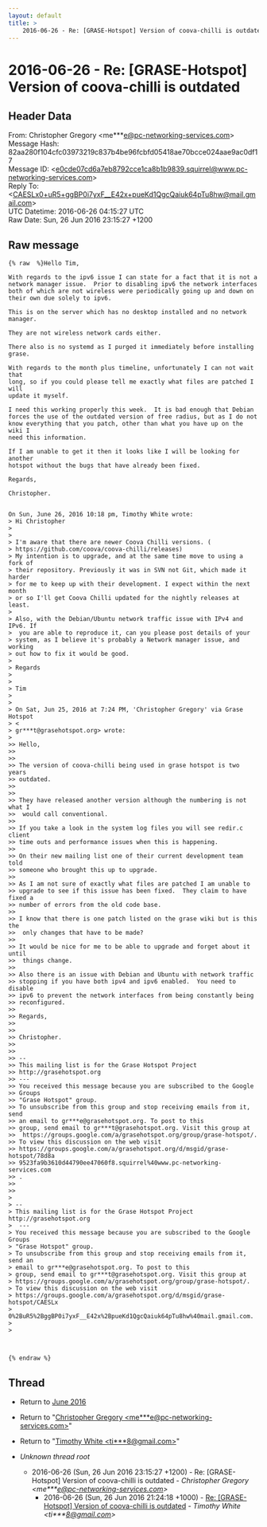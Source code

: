 ```yaml
---
layout: default
title: >
    2016-06-26 - Re: [GRASE-Hotspot] Version of coova-chilli is outdated
---
```


# 2016-06-26 - Re: [GRASE-Hotspot] Version of coova-chilli is outdated

## Header Data

From: Christopher Gregory \<me***e@pc-networking-services.com\><br>
Message Hash: 82aa280f104cfc03973219c837b4be96fcbfd05418ae70bcce024aae9ac0df17<br>
Message ID: \<e0cde07cd6a7eb8792cce1ca8b1b9839.squirrel@www.pc-networking-services.com\><br>
Reply To:  \<CAESLx0+uR5+ggBP0i7yxF__E42x+pueKd1QgcQaiuk64pTu8hw@mail.gmail.com\><br>
UTC Datetime: 2016-06-26 04:15:27 UTC<br>
Raw Date: Sun, 26 Jun 2016 23:15:27 +1200<br>

## Raw message

```
{% raw  %}Hello Tim,

With regards to the ipv6 issue I can state for a fact that it is not a
network manager issue.  Prior to disabling ipv6 the network interfaces
both of which are not wireless were periodically going up and down on
their own due solely to ipv6.

This is on the server which has no desktop installed and no network manager.

They are not wireless network cards either.

There also is no systemd as I purged it immediately before installing grase.

With regards to the month plus timeline, unfortunately I can not wait that
long, so if you could please tell me exactly what files are patched I will
update it myself.

I need this working properly this week.  It is bad enough that Debian
forces the use of the outdated version of free radius, but as I do not
know everything that you patch, other than what you have up on the wiki I
need this information.

If I am unable to get it then it looks like I will be looking for another
hotspot without the bugs that have already been fixed.

Regards,

Christopher.


On Sun, June 26, 2016 10:18 pm, Timothy White wrote:
> Hi Christopher
>
>
> I'm aware that there are newer Coova Chilli versions. (
> https://github.com/coova/coova-chilli/releases)
> My intention is to upgrade, and at the same time move to using a fork of
> their repository. Previously it was in SVN not Git, which made it harder
> for me to keep up with their development. I expect within the next month
> or so I'll get Coova Chilli updated for the nightly releases at least.
>
> Also, with the Debian/Ubuntu network traffic issue with IPv4 and IPv6. If
>  you are able to reproduce it, can you please post details of your
> system, as I believe it's probably a Network manager issue, and working
> out how to fix it would be good.
>
> Regards
>
>
> Tim
>
>
> On Sat, Jun 25, 2016 at 7:24 PM, 'Christopher Gregory' via Grase Hotspot
> <
> gr***t@grasehotspot.org> wrote:
>
>> Hello,
>>
>>
>> The version of coova-chilli being used in grase hotspot is two years
>> outdated.
>>
>>
>> They have released another version although the numbering is not what I
>>  would call conventional.
>>
>> If you take a look in the system log files you will see redir.c client
>> time outs and performance issues when this is happening.
>>
>> On their new mailing list one of their current development team told
>> someone who brought this up to upgrade.
>>
>> As I am not sure of exactly what files are patched I am unable to
>> upgrade to see if this issue has been fixed.  They claim to have fixed a
>> number of errors from the old code base.
>>
>> I know that there is one patch listed on the grase wiki but is this the
>>  only changes that have to be made?
>>
>> It would be nice for me to be able to upgrade and forget about it until
>>  things change.
>>
>> Also there is an issue with Debian and Ubuntu with network traffic
>> stopping if you have both ipv4 and ipv6 enabled.  You need to disable
>> ipv6 to prevent the network interfaces from being constantly being
>> reconfigured.
>>
>> Regards,
>>
>>
>> Christopher.
>>
>>
>> --
>> This mailing list is for the Grase Hotspot Project
>> http://grasehotspot.org
>> ---
>> You received this message because you are subscribed to the Google
>> Groups
>> "Grase Hotspot" group.
>> To unsubscribe from this group and stop receiving emails from it, send
>> an email to gr***e@grasehotspot.org. To post to this
>> group, send email to gr***t@grasehotspot.org. Visit this group at
>>  https://groups.google.com/a/grasehotspot.org/group/grase-hotspot/.
>> To view this discussion on the web visit
>> https://groups.google.com/a/grasehotspot.org/d/msgid/grase-hotspot/78d8a
>> 9523fa9b3610d44790ee47060f8.squirrel%40www.pc-networking-services.com
>> .
>>
>>
>
> --
> This mailing list is for the Grase Hotspot Project http://grasehotspot.org
>  ---
> You received this message because you are subscribed to the Google Groups
> "Grase Hotspot" group.
> To unsubscribe from this group and stop receiving emails from it, send an
> email to gr***e@grasehotspot.org. To post to this
> group, send email to gr***t@grasehotspot.org. Visit this group at
> https://groups.google.com/a/grasehotspot.org/group/grase-hotspot/.
> To view this discussion on the web visit
> https://groups.google.com/a/grasehotspot.org/d/msgid/grase-hotspot/CAESLx
> 0%2BuR5%2BggBP0i7yxF__E42x%2BpueKd1QgcQaiuk64pTu8hw%40mail.gmail.com.
>
>



{% endraw %}
```

## Thread

+ Return to [June 2016](/archive/2016/06)

+ Return to "[Christopher Gregory <me***e<span>@</span>pc-networking-services.com>](/authors/me___e_at_pcnetworkingservices_com)"
+ Return to "[Timothy White <ti***8<span>@</span>gmail.com>](/authors/ti___8_at_gmail_com)"

+ _Unknown thread root_
  + 2016-06-26 (Sun, 26 Jun 2016 23:15:27 +1200) - Re: [GRASE-Hotspot] Version of coova-chilli is outdated - _Christopher Gregory \<me***e@pc-networking-services.com\>_
    + 2016-06-26 (Sun, 26 Jun 2016 21:24:18 +1000) - [Re: [GRASE-Hotspot] Version of coova-chilli is outdated](/archive/2016/06/b80bb2f95ace7d0ef65561cb7a944b6276b1cac2e6875e46049a84cfc4768677) - _Timothy White \<ti***8@gmail.com\>_

